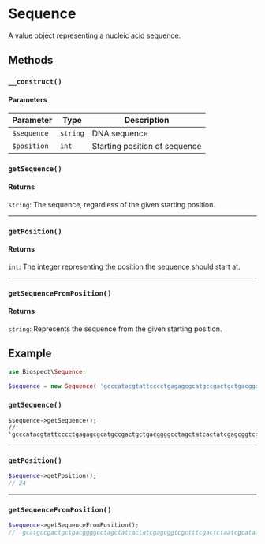# Sequence
A value object representing a nucleic acid sequence.

## Methods
### `__construct()`
#### Parameters
| Parameter   | Type     | Description                   |
|-------------|----------|-------------------------------|
| `$sequence` | `string` | DNA sequence                  |
| `$position` | `int`    | Starting position of sequence |

### `getSequence()`
#### Returns
`string`: The sequence, regardless of the given starting position.

----
### `getPosition()`
#### Returns
`int`: The integer representing the position the sequence should start at.

----
### `getSequenceFromPosition()`
#### Returns
`string`: Represents the sequence from the given starting position.

## Example
```php
use Biospect\Sequence;

$sequence = new Sequence( 'gcccatacgtattcccctgagagcgcatgccgactgctgacggggcctagctatcactatcgagcggtcgctttcgactctaatcgcataatccctttg', 24 );
```

### `getSequence()`
```
$sequence->getSequence();
// 'gcccatacgtattcccctgagagcgcatgccgactgctgacggggcctagctatcactatcgagcggtcgctttcgactctaatcgcataatccctttg'
```

----
### `getPosition()`
```php
$sequence->getPosition();
// 24
```

----
### `getSequenceFromPosition()`
```php
$sequence->getSequenceFromPosition();
// 'gcatgccgactgctgacggggcctagctatcactatcgagcggtcgctttcgactctaatcgcataatccctttg'
```
